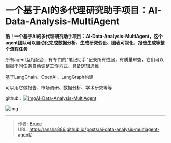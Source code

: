 # 一个基于AI的多代理研究助手项目：AI-Data-Analysis-MultiAgent


**酷！一个基于AI的多代理研究助手项目：AI-Data-Analysis-MultiAgent，这个agent团队可以自动化完成数据分析、生成研究假设、图表可视化、报告生成等整个流程任务**

所有agent互相配合，有专门的&#34;笔记助手&#34;记录所有进展，有质量审查，它们可以根据不同任务自动调整工作方式，具备逻辑思维

基于LangChain、OpenAI、LangGraph构建

可以用它做报告、市场调研、数据分析、学术研究等等

github：[![img](/images/external_integrations/github-icon.png)AI-Data-Analysis-MultiAgent](https://github.com/starpig1129/AI-Data-Analysis-MultiAgent)

![img](https://d.aigclink.ai/image/https%3A%2F%2Fprod-files-secure.s3.us-west-2.amazonaws.com%2F4ce4d650-ed04-405e-a492-bd790ae10569%2F0ec32bca-84bb-4698-9740-80dbd7cb9f65%2Fimage.png?table=block&amp;id=14d9857c-0f47-8072-8c69-c2550db1ad61&amp;spaceId=4ce4d650-ed04-405e-a492-bd790ae10569&amp;width=1420&amp;userId=&amp;cache=v2)


---

> 作者: [Bruce](https://github.com/ansha886)  
> URL: https://ansha886.github.io/posts/ai-data-analysis-multiagent-agent/  

